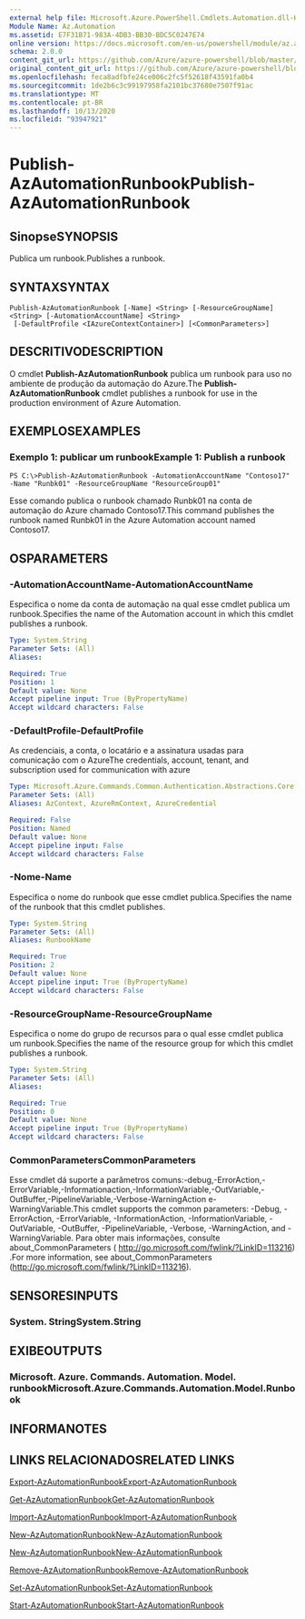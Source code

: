 ```yaml
---
external help file: Microsoft.Azure.PowerShell.Cmdlets.Automation.dll-Help.xml
Module Name: Az.Automation
ms.assetid: E7F31B71-983A-4DB3-BB30-BDC5C0247E74
online version: https://docs.microsoft.com/en-us/powershell/module/az.automation/publish-azautomationrunbook
schema: 2.0.0
content_git_url: https://github.com/Azure/azure-powershell/blob/master/src/Automation/Automation/help/Publish-AzAutomationRunbook.md
original_content_git_url: https://github.com/Azure/azure-powershell/blob/master/src/Automation/Automation/help/Publish-AzAutomationRunbook.md
ms.openlocfilehash: feca8adfbfe24ce006c2fc5f52618f43591fa0b4
ms.sourcegitcommit: 1de2b6c3c99197958fa2101bc37680e7507f91ac
ms.translationtype: MT
ms.contentlocale: pt-BR
ms.lasthandoff: 10/13/2020
ms.locfileid: "93947921"
---
```

# <span data-ttu-id="52ae0-101">Publish-AzAutomationRunbook</span><span class="sxs-lookup"><span data-stu-id="52ae0-101">Publish-AzAutomationRunbook</span></span>

## <span data-ttu-id="52ae0-102">Sinopse</span><span class="sxs-lookup"><span data-stu-id="52ae0-102">SYNOPSIS</span></span>
<span data-ttu-id="52ae0-103">Publica um runbook.</span><span class="sxs-lookup"><span data-stu-id="52ae0-103">Publishes a runbook.</span></span>

## <span data-ttu-id="52ae0-104">SYNTAX</span><span class="sxs-lookup"><span data-stu-id="52ae0-104">SYNTAX</span></span>

```
Publish-AzAutomationRunbook [-Name] <String> [-ResourceGroupName] <String> [-AutomationAccountName] <String>
 [-DefaultProfile <IAzureContextContainer>] [<CommonParameters>]
```

## <span data-ttu-id="52ae0-105">DESCRITIVO</span><span class="sxs-lookup"><span data-stu-id="52ae0-105">DESCRIPTION</span></span>
<span data-ttu-id="52ae0-106">O cmdlet **Publish-AzAutomationRunbook** publica um runbook para uso no ambiente de produção da automação do Azure.</span><span class="sxs-lookup"><span data-stu-id="52ae0-106">The **Publish-AzAutomationRunbook** cmdlet publishes a runbook for use in the production environment of Azure Automation.</span></span>

## <span data-ttu-id="52ae0-107">EXEMPLOS</span><span class="sxs-lookup"><span data-stu-id="52ae0-107">EXAMPLES</span></span>

### <span data-ttu-id="52ae0-108">Exemplo 1: publicar um runbook</span><span class="sxs-lookup"><span data-stu-id="52ae0-108">Example 1: Publish a runbook</span></span>
```
PS C:\>Publish-AzAutomationRunbook -AutomationAccountName "Contoso17" -Name "Runbk01" -ResourceGroupName "ResourceGroup01"
```

<span data-ttu-id="52ae0-109">Esse comando publica o runbook chamado Runbk01 na conta de automação do Azure chamado Contoso17.</span><span class="sxs-lookup"><span data-stu-id="52ae0-109">This command publishes the runbook named Runbk01 in the Azure Automation account named Contoso17.</span></span>

## <span data-ttu-id="52ae0-110">OS</span><span class="sxs-lookup"><span data-stu-id="52ae0-110">PARAMETERS</span></span>

### <span data-ttu-id="52ae0-111">-AutomationAccountName</span><span class="sxs-lookup"><span data-stu-id="52ae0-111">-AutomationAccountName</span></span>
<span data-ttu-id="52ae0-112">Especifica o nome da conta de automação na qual esse cmdlet publica um runbook.</span><span class="sxs-lookup"><span data-stu-id="52ae0-112">Specifies the name of the Automation account in which this cmdlet publishes a runbook.</span></span>

```yaml
Type: System.String
Parameter Sets: (All)
Aliases:

Required: True
Position: 1
Default value: None
Accept pipeline input: True (ByPropertyName)
Accept wildcard characters: False
```

### <span data-ttu-id="52ae0-113">-DefaultProfile</span><span class="sxs-lookup"><span data-stu-id="52ae0-113">-DefaultProfile</span></span>
<span data-ttu-id="52ae0-114">As credenciais, a conta, o locatário e a assinatura usadas para comunicação com o Azure</span><span class="sxs-lookup"><span data-stu-id="52ae0-114">The credentials, account, tenant, and subscription used for communication with azure</span></span>

```yaml
Type: Microsoft.Azure.Commands.Common.Authentication.Abstractions.Core.IAzureContextContainer
Parameter Sets: (All)
Aliases: AzContext, AzureRmContext, AzureCredential

Required: False
Position: Named
Default value: None
Accept pipeline input: False
Accept wildcard characters: False
```

### <span data-ttu-id="52ae0-115">-Nome</span><span class="sxs-lookup"><span data-stu-id="52ae0-115">-Name</span></span>
<span data-ttu-id="52ae0-116">Especifica o nome do runbook que esse cmdlet publica.</span><span class="sxs-lookup"><span data-stu-id="52ae0-116">Specifies the name of the runbook that this cmdlet publishes.</span></span>

```yaml
Type: System.String
Parameter Sets: (All)
Aliases: RunbookName

Required: True
Position: 2
Default value: None
Accept pipeline input: True (ByPropertyName)
Accept wildcard characters: False
```

### <span data-ttu-id="52ae0-117">-ResourceGroupName</span><span class="sxs-lookup"><span data-stu-id="52ae0-117">-ResourceGroupName</span></span>
<span data-ttu-id="52ae0-118">Especifica o nome do grupo de recursos para o qual esse cmdlet publica um runbook.</span><span class="sxs-lookup"><span data-stu-id="52ae0-118">Specifies the name of the resource group for which this cmdlet publishes a runbook.</span></span>

```yaml
Type: System.String
Parameter Sets: (All)
Aliases:

Required: True
Position: 0
Default value: None
Accept pipeline input: True (ByPropertyName)
Accept wildcard characters: False
```

### <span data-ttu-id="52ae0-119">CommonParameters</span><span class="sxs-lookup"><span data-stu-id="52ae0-119">CommonParameters</span></span>
<span data-ttu-id="52ae0-120">Esse cmdlet dá suporte a parâmetros comuns:-debug,-ErrorAction,-ErrorVariable,-Informationaction,-InformationVariable,-OutVariable,-OutBuffer,-PipelineVariable,-Verbose-WarningAction e-WarningVariable.</span><span class="sxs-lookup"><span data-stu-id="52ae0-120">This cmdlet supports the common parameters: -Debug, -ErrorAction, -ErrorVariable, -InformationAction, -InformationVariable, -OutVariable, -OutBuffer, -PipelineVariable, -Verbose, -WarningAction, and -WarningVariable.</span></span> <span data-ttu-id="52ae0-121">Para obter mais informações, consulte about_CommonParameters ( http://go.microsoft.com/fwlink/?LinkID=113216) .</span><span class="sxs-lookup"><span data-stu-id="52ae0-121">For more information, see about_CommonParameters (http://go.microsoft.com/fwlink/?LinkID=113216).</span></span>

## <span data-ttu-id="52ae0-122">SENSORES</span><span class="sxs-lookup"><span data-stu-id="52ae0-122">INPUTS</span></span>

### <span data-ttu-id="52ae0-123">System. String</span><span class="sxs-lookup"><span data-stu-id="52ae0-123">System.String</span></span>

## <span data-ttu-id="52ae0-124">EXIBE</span><span class="sxs-lookup"><span data-stu-id="52ae0-124">OUTPUTS</span></span>

### <span data-ttu-id="52ae0-125">Microsoft. Azure. Commands. Automation. Model. runbook</span><span class="sxs-lookup"><span data-stu-id="52ae0-125">Microsoft.Azure.Commands.Automation.Model.Runbook</span></span>

## <span data-ttu-id="52ae0-126">INFORMA</span><span class="sxs-lookup"><span data-stu-id="52ae0-126">NOTES</span></span>

## <span data-ttu-id="52ae0-127">LINKS RELACIONADOS</span><span class="sxs-lookup"><span data-stu-id="52ae0-127">RELATED LINKS</span></span>

[<span data-ttu-id="52ae0-128">Export-AzAutomationRunbook</span><span class="sxs-lookup"><span data-stu-id="52ae0-128">Export-AzAutomationRunbook</span></span>](./Export-AzAutomationRunbook.md)

[<span data-ttu-id="52ae0-129">Get-AzAutomationRunbook</span><span class="sxs-lookup"><span data-stu-id="52ae0-129">Get-AzAutomationRunbook</span></span>](./Get-AzAutomationRunbook.md)

[<span data-ttu-id="52ae0-130">Import-AzAutomationRunbook</span><span class="sxs-lookup"><span data-stu-id="52ae0-130">Import-AzAutomationRunbook</span></span>](./Import-AzAutomationRunbook.md)

[<span data-ttu-id="52ae0-131">New-AzAutomationRunbook</span><span class="sxs-lookup"><span data-stu-id="52ae0-131">New-AzAutomationRunbook</span></span>](./New-AzAutomationRunbook.md)

[<span data-ttu-id="52ae0-132">New-AzAutomationRunbook</span><span class="sxs-lookup"><span data-stu-id="52ae0-132">New-AzAutomationRunbook</span></span>](./New-AzAutomationRunbook.md)

[<span data-ttu-id="52ae0-133">Remove-AzAutomationRunbook</span><span class="sxs-lookup"><span data-stu-id="52ae0-133">Remove-AzAutomationRunbook</span></span>](./Remove-AzAutomationRunbook.md)

[<span data-ttu-id="52ae0-134">Set-AzAutomationRunbook</span><span class="sxs-lookup"><span data-stu-id="52ae0-134">Set-AzAutomationRunbook</span></span>](./Set-AzAutomationRunbook.md)

[<span data-ttu-id="52ae0-135">Start-AzAutomationRunbook</span><span class="sxs-lookup"><span data-stu-id="52ae0-135">Start-AzAutomationRunbook</span></span>](./Start-AzAutomationRunbook.md)


